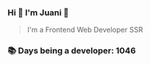 ### Hi 👋 I&#39;m Juani 🦁

> I&#39;m a Frontend Web Developer SSR

### 📚 Days being a developer: 1046
